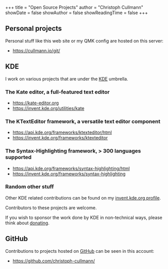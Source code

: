 +++
title = "Open Source Projects"
author = "Christoph Cullmann"
showDate = false
showAuthor = false
showReadingTime = false
+++

## Personal projects

Personal stuff like this web site or my QMK config are hosted on this server:

* https://cullmann.io/git/

## KDE

I work on various projects that are under the [KDE](https://www.kde.org/) umbrella.

### The Kate editor, a full-featured text editor

* https://kate-editor.org
* https://invent.kde.org/utilities/kate

### The KTextEditor framework, a versatile text editor component

* https://api.kde.org/frameworks/ktexteditor/html
* https://invent.kde.org/frameworks/ktexteditor

### The Syntax-Highlighting framework, > 300 languages supported

* https://api.kde.org/frameworks/syntax-highlighting/html
* https://invent.kde.org/frameworks/syntax-highlighting

### Random other stuff

Other KDE related contributions can be found on my [invent.kde.org profile](https://invent.kde.org/cullmann).

Contributors to these projects are welcome.

If you wish to sponsor the work done by KDE in non-technical ways, please think about [donating](https://kde.org/donations).

## GitHub

Contributions to projects hosted on [GitHub](https://github.com/) can be seen in this account:

* https://github.com/christoph-cullmann/

